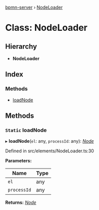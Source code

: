 [bpmn-server](../README.md) › [NodeLoader](nodeloader.md)

# Class: NodeLoader

## Hierarchy

* **NodeLoader**

## Index

### Methods

* [loadNode](nodeloader.md#static-loadnode)

## Methods

### `Static` loadNode

▸ **loadNode**(`el`: any, `processId`: any): *[Node](node.md)*

Defined in src/elements/NodeLoader.ts:30

**Parameters:**

Name | Type |
------ | ------ |
`el` | any |
`processId` | any |

**Returns:** *[Node](node.md)*
